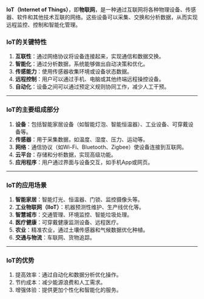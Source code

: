 **IoT（Internet of Things）**，即**物联网**，是一种通过互联网将各种物理设备、传感器、软件和其他技术互联的网络。这些设备可以采集、交换和分析数据，从而实现远程监控、控制和智能化管理。

### IoT的关键特性

1. **互联性**：通过网络协议将设备连接起来，实现通信和数据交换。
2. **智能化**：通过分析数据，系统能够做出自动决策和优化。
3. **传感能力**：使用传感器收集环境或设备状态数据。
4. **远程控制**：用户可以通过手机、电脑或其他终端远程操控设备。
5. **自动化**：设备之间可以通过预定义规则协同工作，减少人工干预。

---

### IoT的主要组成部分

1. **设备**：包括智能家居设备（如智能灯泡、智能恒温器）、工业设备、可穿戴设备等。
2. **传感器**：用于采集数据，如温度、湿度、压力、运动等。
3. **网络**：通信协议（如Wi-Fi、Bluetooth、Zigbee）使设备连接到互联网。
4. **云平台**：存储和分析数据，实现高级功能。
5. **应用程序**：用户通过界面与设备交互，如手机App或网页。

---

### IoT的应用场景

1. **智能家居**：智能灯光、恒温器、门锁、监控摄像头等。
2. **工业物联网（IIoT）**：机器预测性维护、生产线优化等。
3. **智慧城市**：交通管理、环境监控、智能垃圾处理。
4. **医疗健康**：可穿戴健康监测设备、远程医疗。
5. **农业**：精准农业，通过土壤传感器和气候数据优化种植。
6. **交通与物流**：车联网、货物追踪。

---

### IoT的优势

1. 提高效率：通过自动化和数据分析优化操作。
2. 节约成本：减少能源浪费和人工需求。
3. 增强体验：提供更加个性化和智能化的服务。